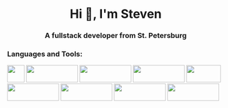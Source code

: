 <h1 align="center">Hi 👋, I'm Steven</h1>
<h3 align="center">A fullstack developer from St. Petersburg</h3>
<h3 align="left">Languages and Tools:</h3>
<p align="left">
    <a href="https://www.python.org/" target="_blank"><img src="https://www.python.org/static/img/python-logo-large.c36dccadd999.png?1576869008" width="40px" height="40px"></a>
    <a href="https://www.djangoproject.com/" target="_blank"><img src="https://static.djangoproject.com/img/logo-django.42234b631760.svg" width="120px" height="40px"></a>
    <a href="https://flask.palletsprojects.com/" target="_blank"><img src="https://flask.palletsprojects.com/en/2.3.x/_images/flask-horizontal.png" width="120px" height="40px"></a>
    <a href="https://fastapi.tiangolo.com/" target="_blank"><img src="https://fastapi.tiangolo.com/img/logo-margin/logo-teal.png" width="120px" height="40px"></a>
    <a href="https://go.dev/" target="_blank"><img src="https://go.dev/blog/go-brand/Go-Logo/SVG/Go-Logo_Blue.svg" width="80px" height="40px"></a>
    <a href="https://www.python.org/" target="_blank"><img src="https://www.python.org/static/img/python-logo-large.c36dccadd999.png?1576869008" width="120px" height="40px"></a>
    <a href="https://www.python.org/" target="_blank"><img src="https://www.python.org/static/img/python-logo-large.c36dccadd999.png?1576869008" width="120px" height="40px"></a>
    <a href="https://www.python.org/" target="_blank"><img src="https://www.python.org/static/img/python-logo-large.c36dccadd999.png?1576869008" width="120px" height="40px"></a>
    <a href="https://www.python.org/" target="_blank"><img src="https://www.python.org/static/img/python-logo-large.c36dccadd999.png?1576869008" width="120px" height="40px"></a>
</p>
